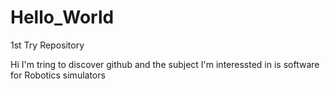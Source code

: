 # Hello_World
1st Try Repository

Hi
I'm tring to discover github and the subject I'm interessted in is software for Robotics simulators
